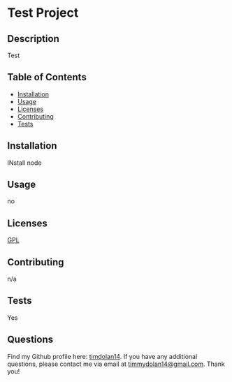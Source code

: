 
# Test Project
## Description 
Test
## Table of Contents 
- [Installation](#installation)
- [Usage](#usage)
- [Licenses](#licenses)
- [Contributing](#contributing)
- [Tests](#tests)
## Installation
INstall node
## Usage 
no
## Licenses 
[GPL](https://img.shields.io/badge/license-GPL-blue.svg)
## Contributing
n/a
## Tests
Yes
## Questions
Find my Github profile here: [timdolan14](https://github.com/timdolan14).
If you have any additional questions, please contact me via email at timmydolan14@gmail.com.
Thank you!
